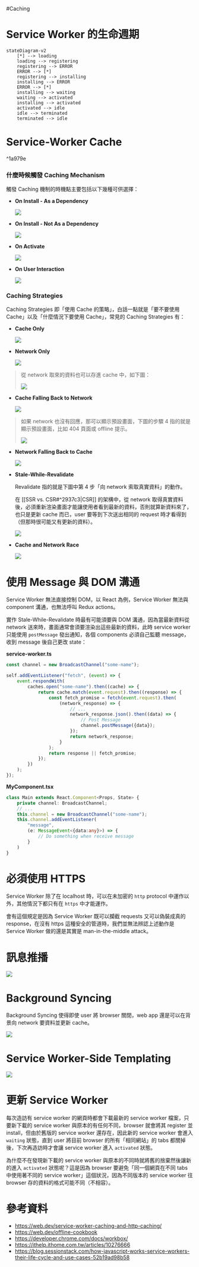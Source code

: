 #Caching

# Service Worker 的生命週期

```mermaid
stateDiagram-v2
    [*] --> loading
    loading --> registering
    registering --> ERROR
    ERROR --> [*]
    registering --> installing
    installing --> ERROR
    ERROR --> [*]
    installing --> waiting
    waiting --> activated
    installing --> activated
    activated --> idle
    idle --> terminated
    terminated --> idle
```

# Service-Worker Cache

^1a979e

### 什麼時候觸發 Caching Mechanism

觸發 Caching 機制的時機點主要包括以下幾種可供選擇：

- **On Install - As a Dependency**

    ![](<https://raw.githubusercontent.com/Jamison-Chen/KM-software/master/img/On Install - As a Dependency.png>)

- **On Install - Not As a Dependency**

    ![](<https://raw.githubusercontent.com/Jamison-Chen/KM-software/master/img/On Install - Not As a Dependency.png>)

- **On Activate**

    ![](<https://raw.githubusercontent.com/Jamison-Chen/KM-software/master/img/On Activate.png>)

- **On User Interaction**

    ![](<https://raw.githubusercontent.com/Jamison-Chen/KM-software/master/img/On User Interaction.png>)

### Caching Strategies

Caching Strategies 即「使用 Cache 的策略」，白話一點就是「要不要使用 Cache」以及「什麼情況下要使用 Cache」，常見的 Caching Strategies 有：

- **Cache Only**

    ![](<https://raw.githubusercontent.com/Jamison-Chen/KM-software/master/img/Cache Only.png>)

- **Network Only**

    ![](<https://raw.githubusercontent.com/Jamison-Chen/KM-software/master/img/Network Only.png>)

>從 network 取來的資料也可以存進 cache 中，如下圖：
>
>![](<https://raw.githubusercontent.com/Jamison-Chen/KM-software/master/img/On Network Response.png>)

- **Cache Falling Back to Network**

    ![](<https://raw.githubusercontent.com/Jamison-Chen/KM-software/master/img/Cache Falling Back to Network.png>)

>如果 network 也沒有回應，那可以顯示預設畫面，下圖的步驟 4 指的就是顯示預設畫面，比如 404 頁面或 offline 提示。
>
>![](<https://raw.githubusercontent.com/Jamison-Chen/KM-software/master/img/Generic Fallback.png>)

- **Network Falling Back to Cache**

    ![](<https://raw.githubusercontent.com/Jamison-Chen/KM-software/master/img/Network Falling Back to Cache.png>)

- **Stale-While-Revalidate**

    Revalidate 指的就是下圖中第 4 步「向 network 索取真實資料」的動作。

    在 [[SSR vs. CSR#^2937c3|CSR]] 的架構中，從 network 取得真實資料後，必須重新渲染畫面才能讓使用者看到最新的資料，否則就算新資料來了，也只是更新 cache 而已，user 要等到下次送出相同的 request 時才看得到（但那時很可能又有更新的資料）。

    ![](<https://raw.githubusercontent.com/Jamison-Chen/KM-software/master/img/Stale-While-Revalidate.png>)

- **Cache and Network Race**

    ![](<https://raw.githubusercontent.com/Jamison-Chen/KM-software/master/img/Cache and Network Race.png>)

# 使用 Message 與 DOM 溝通

Service Worker 無法直接控制 DOM，以 React 為例，Service Worker 無法與 component 溝通，也無法呼叫 Redux actions。

實作 Stale-While-Revalidate 時最有可能須要與 DOM 溝通，因為當最新資料從 network 送來時，畫面通常會須要渲染出這些最新的資料，此時 service worker 只能使用 `postMessage` 發出通知，各個 components 必須自己監聽 message，收到 message 後自己更改 state：

**service-worker.ts**

```typescript
const channel = new BroadcastChannel("some-name");

self.addEventListener("fetch", (event) => {
    event.respondWith(
        caches.open("some-name").then((cache) => {
            return cache.match(event.request).then((response) => {
                const fetch_promise = fetch(event.request).then(
                    (network_response) => {
                        // ...
                        network_response.json().then((data) => {
                            // Post Message
                            channel.postMessage({data});
                        });
                        return network_response;
                    }
                );
                return response || fetch_promise;
            });
        })
    );
});
```

**MyComponent.tsx**

```typescript
class Main extends React.Component<Props, State> {
    private channel: BroadcastChannel;
    // ...
    this.channel = new BroadcastChannel("some-name");
    this.channel.addEventListener(
        "message",
        (e: MessageEvent<{data:any}>) => {
            // Do something when receive message
        }
    )
}
```

# 必須使用 HTTPS

Service Worker 除了在 localhost 時，可以在未加密的 `http` protocol 中運作以外，其他情況下都只有在 `https` 中才能運作。

會有這個規定是因為 Service Worker 既可以攔截 requests 又可以偽裝成真的 response，在沒有 https 這種安全的管道時，我們並無法辨認上述動作是 Service Worker 做的還是其實是 man-in-the-middle attack。

# 訊息推播

![](<https://raw.githubusercontent.com/Jamison-Chen/KM-software/master/img/On Push Message.png>)

# Background Syncing

Background Syncing 使得即使 user 將 browser 關閉，web app 還是可以在背景向 network 要資料並更新 cache。

![](<https://raw.githubusercontent.com/Jamison-Chen/KM-software/master/img/On Background-Sync.png>)

# Service Worker-Side Templating

![](<https://raw.githubusercontent.com/Jamison-Chen/KM-software/master/img/Service Worker-Side Templating.png>)

# 更新 Service Worker

每次造訪有 service worker 的網頁時都會下載最新的 service worker 檔案，只要新下載的 service worker 與原本的有任何不同，browser 就會將其 register 並 install，但由於舊版的 service worker 還存在，因此新的 service worker 會進入 `waiting` 狀態，直到 user 將目前 browser 的所有「相同網站」的 tabs 都關掉後，下次再造訪時才會讓 service worker 進入 `activated` 狀態。

為什麼不在發現新下載的 service worker 與原本的不同時就將舊的捨棄然後讓新的進入 `activated` 狀態呢？這是因為 browser 要避免「同一個網頁在不同 tabs 中使用著不同的 service worker」這個狀況，因為不同版本的 service worker 往 browser 存的資料的格式可能不同（不相容）。

# 參考資料

- <https://web.dev/service-worker-caching-and-http-caching/>
- <https://web.dev/offline-cookbook>
- <https://developer.chrome.com/docs/workbox/>
- <https://ithelp.ithome.com.tw/articles/10276666>
- <https://blog.sessionstack.com/how-javascript-works-service-workers-their-life-cycle-and-use-cases-52b19ad98b58>
